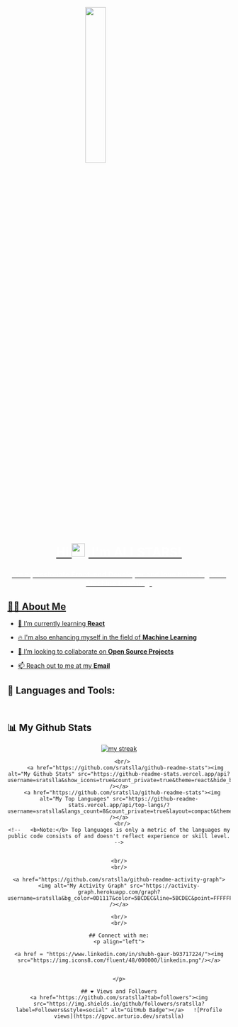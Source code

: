 
<a href="#"><img class = "opening-image" width="30%" height="auto" src="https://steamuserimages-a.akamaihd.net/ugc/910156967348138382/E4A8A3FAA9388A67BD3DC2CCD77216B21280A7A1/?imw=5000&imh=5000&ima=fit&impolicy=Letterbox&imcolor=%23000000&letterbox=false">
<h1 class = "main-text">Hi <img src="https://raw.githubusercontent.com/MartinHeinz/MartinHeinz/master/wave.gif" width="30px">, I'm ALLSTARS!
<h3 class = "main-text">I'm a passionate Front-end Developer and love tinkering with Machine Learning.</h3>

 ## 🙋‍♂️ About Me


- 🌱 I’m currently learning **React**
 
- 🔥 I'm also enhancing myself in the field of **Machine Learning**

- 👯 I’m looking to collaborate on **Open Source Projects** 

- 📫 Reach out to me at my **[Email](shubhgaur.cse24@jecrc.ac.in)**
 
## 🚀 Languages and Tools:

<p align="left">
  <div class = "super-container">
    <div class = "container">
      <img class = "image-logo" src="https://img.icons8.com/color/96/000000/python--v1.png"></img><div class= "text-logo" >Python</div></div>
    <div class = "container">
      <img class = "image-logo" src="https://img.icons8.com/color/96/000000/javascript.png"></img><div class= "text-logo" >JavaScript</div></div>
    <div class = "container">
      <img class = "image-logo" src="https://img.icons8.com/color/96/000000/c-plus-plus-logo.png"></img><div class= "text-logo" >C++</div></div>
    <div class = "container">
      <img class = "image-logo" src="https://img.icons8.com/color/96/000000/c-programming.png"></img><div class= "text-logo" >C</div></div>
    <div class = "container">
      <img class = "image-logo" src="https://img.icons8.com/color/96/000000/html-5.png"></img><div class= "text-logo" >HTML</div></div>
    <div class = "container">
      <img class = "image-logo" src="https://img.icons8.com/color/96/000000/css3.png"></img><div class= "text-logo" >CSS</div></div>
    <div class = "container">
      <img class = "image-logo" src="https://img.icons8.com/plasticine/100/000000/react.png"></img><div class= "text-logo" >React</div></div>
    <div class = "container">
      <img class = "image-logo" src="https://img.icons8.com/color/96/000000/mysql-logo.png"></img><div class= "text-logo" >MySQL</div></div>
    <div class = "container">
      <img class = "image-logo" src="https://img.icons8.com/color/96/000000/git.png"></img><div class= "text-logo" >Git</div></div>
    <div class = "container">
      <img class = "image-logo" src="https://img.icons8.com/material-outlined/96/ffffff/github.png"></img><div class= "text-logo" >GitHub</div></div>
    <div class = "container">
      <img class = "image-logo" src="https://img.icons8.com/color/96/000000/latex.png"></img><div class= "text-logo" >Latex</div></div>
    <div class = "container">
    </div>
  </div>
  <script>
    const textlogo = document.querySelector(".text-logo")
    const imagelogo = document.querySelector(".image-logo")
    let int = 0
    if (textlogo.style.opacity == 1){
      imagelogo.style.filter = `blur(2px)`
    }
  </script>
  <style>
    .container{
      position: relative;
      text-align: center;
    }
    .image-logo{
      z-index: 0;
      width: 10;
      height: 10;
      transition: all 300ms ease-in-out;
    }
    .text-logo{
      position: absolute;
      font-weight: bold;
      opacity: 0;
      top: 40%;
      left: 28%;
      transition: all 300ms ease-in-out;
      color: white;
      text-shadow: 0 0 5px black, 0 0 5px black;
      z-index:
    }
    /* .text-logo:hover .image-logo{
      filter: blur(2px); */
    /* } */
    .text-logo:hover{
      opacity: 1;
    }
    .super-container{
      display: flex;
      flex-direction: row;
      flex-wrap: wrap;
      justify-content: center;
      align-items: center;
    }
    .opening-image{
      display: block;
      margin-left: auto;
      margin-right: auto;
    }
    .main-text{
      text-align: center;
      color: white;
    }
  </style>
</p>
 
## 📊 My Github Stats
 
<p align="center">
    <a href="https://github.com/sratslla/github-readme-streak-stats">
        <img title="🔥 Get streak stats for your profile at git.io/streak-stats" alt="my streak" src="https://github-readme-streak-stats.herokuapp.com/?user=sratslla&theme=black-ice&hide_border=true&stroke=0000&background=060A0CD0"/>
        </a>
    </p>
     
  <div align="center">
    
    
      <br/>
        <a href="https://github.com/sratslla/github-readme-stats"><img alt="My Github Stats" src="https://github-readme-stats.vercel.app/api?username=sratslla&show_icons=true&count_private=true&theme=react&hide_border=true&bg_color=0D1117" /></a>
      <a href="https://github.com/sratslla/github-readme-stats"><img alt="My Top Languages" src="https://github-readme-stats.vercel.app/api/top-langs/?username=sratslla&langs_count=8&count_private=true&layout=compact&theme=react&hide_border=true&bg_color=0D1117" /></a>
      <br/>
    <!--   <b>Note:</b> Top languages is only a metric of the languages my public code consists of and doesn't reflect experience or skill level. -->
    
    
    <br/>
    <br/>
    
    <a href="https://github.com/sratslla/github-readme-activity-graph"><img alt="My Activity Graph" src="https://activity-graph.herokuapp.com/graph?username=sratslla&bg_color=0D1117&color=5BCDEC&line=5BCDEC&point=FFFFFF&hide_border=true" /></a>
     
    <br/>
    <br/>
    
    ## Connect with me:
    <p align="left">
    
    <a href = "https://www.linkedin.com/in/shubh-gaur-b93717224/"><img src="https://img.icons8.com/fluent/48/000000/linkedin.png"/></a>
    
    
    </p>
     
    ## ❤ Views and Followers
    <a href="https://github.com/sratslla?tab=followers"><img src="https://img.shields.io/github/followers/sratslla?label=Followers&style=social" alt="GitHub Badge"></a>   ![Profile views](https://gpvc.arturio.dev/sratslla)
